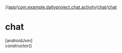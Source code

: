 //[app](../../../index.md)/[com.example.dallyproject.chat.activity](../index.md)/[chat](index.md)/[chat](chat.md)

# chat

[androidJvm]\
constructor()
